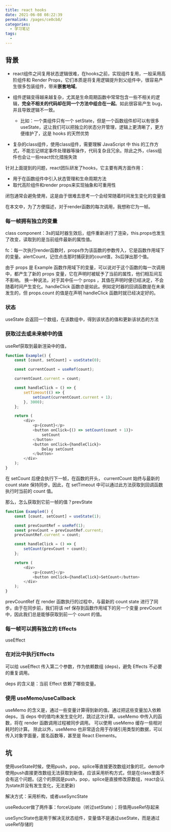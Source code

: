 ```yaml
---
title: react hooks
date: 2021-06-08 08:22:39
permalink: /pages/ce0cb8/
categories:
  - 学习笔记
tags:
  - 
---
```




## 背景

- react组件之间复用状态逻辑很难，在hooks之前，实现组件复用，一般采用高阶组件和 Render Props，它们本质是将复用逻辑提升到父组件中，很容易产生很多包装组件，带来**嵌套地域**。
- 组件逻辑变得越来越复杂，尤其是生命周期函数中常常包含一些不相关的逻辑，**完全不相关的代码却在同一个方法中组合在一起**。如此很容易产生 bug，并且导致逻辑不一致。
  - 比如：一个类组件只有一个 setState，但是一个函数组件却可以有很多 useState，这让我们可以把独立的状态分开管理，逻辑上更清晰了，更方便维护了，这是 hooks 的天然优势
  
- 复杂的class组件，使用class组件，需要理解 JavaScript 中 this 的工作方式，不能忘记绑定事件处理器等操作，代码复杂且冗余。除此之外，class组件也会让一些react优化措施失效


针对上面提到的问题，react团队研发了hooks，它主要有两方面作用：

- 用于在函数组件中引入状态管理和生命周期方法
- 取代高阶组件和render props来实现抽象和可重用性


闭包通常会避免使用，这是由于很难去思考一个会经常随着时间发生变化的变量值




在本文中，为了方便描述，对于render函数的每次调用，我想称它为一帧。

### 每一帧拥有独立的变量



class component：3s的延时器生效后，组件重新进行了渲染，this.props也发生了改变，读取到的是当前组件最新的属性值。


fc：每一次执行render函数时，props作为该函数的参数传入，它是函数作用域下的变量。alertCount，记住点击那时捕获到的count值，3s后弹出那个值。

由于 props 是 Example 函数作用域下的变量，可以说对于这个函数的每一次调用中，都产生了新的 props 变量，它在声明时被赋予了当前的属性，他们相互间互不影响。
换一种说法，对于其中任一个 props ，其值在声明时便已经决定，不会随着时间产生变化。handleClick 函数亦是如此。例如定时器的回调函数是在未来发生的，但 props.count 的值是在声明 handleClick 函数时就已经决定好的。


### 状态
useState 会返回一个数组，在该数组中，得到该状态的值和更新该状态的方法


### 获取过去或未来帧中的值
useRef获取到最新渲染中的值，

```js
function Example() {
    const [count, setCount] = useState(0);

    const currentCount = useRef(count);

    currentCount.current = count;

    const handleClick = () => {
        setTimeout(() => {
            setCount(currentCount.current + 1);
        }, 3000);
    };

    return (
        <div>
            <p>{count}</p>
            <button onClick={() => setCount(count + 1)}>
                setCount
            </button>
            <button onClick={handleClick}>
                Delay setCount
            </button>
        </div>
    );
}
```

在 setCount 后便会执行下一帧，在函数的开头， currentCount 始终与最新的 count state 保持同步。因此，在 setTimeout 中可以通过此方法获取到回调函数执行时当前的 count 值。

那么，怎么获取到它前一帧的值？prevState



```js
function Example4() {
    const [count, setCount] = useState(1);

    const prevCountRef = useRef(1);
    const prevCount = prevCountRef.current;
    prevCountRef.current = count;

    const handleClick = () => {
        setCount(prevCount + count);
    };

    return (
        <div>
            <p>{count}</p>
            <button onClick={handleClick}>SetCount</button>
        </div>
    );
}

```
prevCountRef 在 render 函数执行的过程中，与最新的 count state 进行了同步。由于在同步前，我们将该 ref 保存到函数作用域下的另一个变量 prevCount 中，因此我们总是能够获取到前一个 count 的值。




### 每一帧可以拥有独立的 Effects

useEffect


### 在对比中执行Effects

可以给 useEffect 传入第二个参数，作为依赖数组 (deps)，避免 Effects 不必要的重复调用。

 deps 的含义是：当前 Effect 依赖了哪些变量。


 ### 使用 useMemo/useCallback
 useMemo 的含义是，通过一些变量计算得到新的值。通过把这些变量加入依赖 deps，当 deps 中的值均未发生变化时，跳过这次计算。useMemo 中传入的函数，将在 render 函数调用过程被同步调用。
可以使用 useMemo 缓存一些相对耗时的计算。
除此以外，useMemo 也非常适合用于存储引用类型的数据，可以传入对象字面量，匿名函数等，甚至是 React Elements。



## 坑
使用useState时候，使用push，pop，splice等直接更改数组对象的坑，demo中使用push直接更改数组无法获取到新值，应该采用析构方式，但是在class里面不会有这个问题。(这个的原因是push，pop，splice是直接修改原数组，react会认为state并没有发生变化，无法更新)

解决方式：采用析构，或者useSyncState



useReducer做了两件事：forceUpate（听过setState）；将值用useRef存起来


useSyncState也是用于解决无状态组件，变量值不是通过useState，而是通过useRef存储的